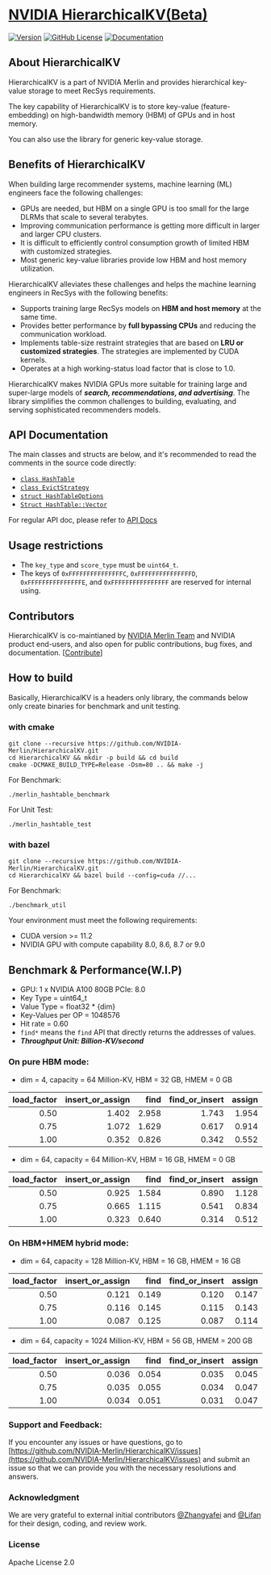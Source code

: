 # [NVIDIA HierarchicalKV(Beta)](https://github.com/NVIDIA-Merlin/HierarchicalKV)

[![Version](https://img.shields.io/github/v/release/NVIDIA-Merlin/HierarchicalKV?color=orange&include_prereleases)](https://github.com/NVIDIA-Merlin/HierarchicalKV/releases)
[![GitHub License](https://img.shields.io/github/license/NVIDIA-Merlin/HierarchicalKV)](https://github.com/NVIDIA-Merlin/HierarchicalKV/blob/master/LICENSE)
[![Documentation](https://img.shields.io/badge/documentation-blue.svg)](https://nvidia-merlin.github.io/HierarchicalKV/master/README.html)

## About HierarchicalKV

HierarchicalKV is a part of NVIDIA Merlin and provides hierarchical key-value storage to meet RecSys requirements.

The key capability of HierarchicalKV is to store key-value (feature-embedding) on high-bandwidth memory (HBM) of GPUs and in host memory.

You can also use the library for generic key-value storage.

## Benefits of HierarchicalKV

When building large recommender systems, machine learning (ML) engineers face the following challenges:

- GPUs are needed, but HBM on a single GPU is too small for the large DLRMs that scale to several terabytes.
- Improving communication performance is getting more difficult in larger and larger CPU clusters.
- It is difficult to efficiently control consumption growth of limited HBM with customized strategies.
- Most generic key-value libraries provide low HBM and host memory utilization.

HierarchicalKV alleviates these challenges and helps the machine learning engineers in RecSys with the following benefits:

- Supports training large RecSys models on **HBM and host memory** at the same time.
- Provides better performance by **full bypassing CPUs** and reducing the communication workload.
- Implements table-size restraint strategies that are based on **LRU or customized strategies**.
  The strategies are implemented by CUDA kernels.
- Operates at a high working-status load factor that is close to 1.0.

HierarchicalKV makes NVIDIA GPUs more suitable for training large and super-large models of ***search, recommendations, and advertising***.
The library simplifies the common challenges to building, evaluating, and serving sophisticated recommenders models.

## API Documentation

The main classes and structs are below, and it's recommended to read the comments in the source code directly:

- [`class HashTable`](https://github.com/NVIDIA-Merlin/HierarchicalKV/blob/master/include/merlin_hashtable.cuh#L101)
- [`class EvictStrategy`](https://github.com/NVIDIA-Merlin/HierarchicalKV/blob/master/include/merlin_hashtable.cuh#L106)
- [`struct HashTableOptions`](https://github.com/NVIDIA-Merlin/HierarchicalKV/blob/master/include/merlin_hashtable.cuh#L34)
- [`Struct HashTable::Vector`](https://github.com/NVIDIA-Merlin/HierarchicalKV/blob/master/include/merlin_hashtable.cuh#L106)

For regular API doc, please refer to [API Docs](https://nvidia-merlin.github.io/HierarchicalKV/master/api/index.html)

## Usage restrictions

- The `key_type` and `score_type` must be `uint64_t`.
- The keys of `0xFFFFFFFFFFFFFFFC`, `0xFFFFFFFFFFFFFFFD`, `0xFFFFFFFFFFFFFFFE`, and `0xFFFFFFFFFFFFFFFF` are reserved for internal using.

## Contributors

HierarchicalKV is co-maintianed by [NVIDIA Merlin Team](https://github.com/NVIDIA-Merlin) and NVIDIA product end-users,
and also open for public contributions, bug fixes, and documentation. [[Contribute](CONTRIBUTING.md)]

## How to build

Basically, HierarchicalKV is a headers only library, the commands below only create binaries for benchmark and unit testing.

### with cmake
```shell
git clone --recursive https://github.com/NVIDIA-Merlin/HierarchicalKV.git
cd HierarchicalKV && mkdir -p build && cd build
cmake -DCMAKE_BUILD_TYPE=Release -Dsm=80 .. && make -j
```

For Benchmark:
```shell
./merlin_hashtable_benchmark
```

For Unit Test:
```shell
./merlin_hashtable_test
```

### with bazel
```shell
git clone --recursive https://github.com/NVIDIA-Merlin/HierarchicalKV.git
cd HierarchicalKV && bazel build --config=cuda //...
```

For Benchmark:
```shell
./benchmark_util
```

Your environment must meet the following requirements:

- CUDA version >= 11.2
- NVIDIA GPU with compute capability 8.0, 8.6, 8.7 or 9.0


## Benchmark & Performance(W.I.P)

* GPU: 1 x NVIDIA A100 80GB PCIe: 8.0
* Key Type = uint64_t
* Value Type = float32 * {dim}
* Key-Values per OP = 1048576
* Hit rate = 0.60
* `find*` means the `find` API that directly returns the addresses of values.
* ***Throughput Unit: Billion-KV/second***

### On pure HBM mode: 

* dim = 4, capacity = 64 Million-KV, HBM = 32 GB, HMEM = 0 GB

| load_factor | insert_or_assign |   find | find_or_insert | assign |  find* | insert_and_evict |
|------------:|-----------------:|-------:|---------------:|-------:|-------:|-----------------:|
|        0.50 |            1.402 |  2.958 |          1.743 |  1.954 |  3.632 |            1.178 |
|        0.75 |            1.072 |  1.629 |          0.617 |  0.914 |  1.851 |            0.906 |
|        1.00 |            0.352 |  0.826 |          0.342 |  0.552 |  0.895 |            0.303 |

* dim = 64, capacity = 64 Million-KV, HBM = 16 GB, HMEM = 0 GB

| load_factor | insert_or_assign |   find | find_or_insert | assign |  find* | insert_and_evict |
|------------:|-----------------:|-------:|---------------:|-------:|-------:|-----------------:|
|        0.50 |            0.925 |  1.584 |          0.890 |  1.128 |  3.645 |            0.795 |
|        0.75 |            0.665 |  1.115 |          0.541 |  0.834 |  1.849 |            0.569 |
|        1.00 |            0.323 |  0.640 |          0.314 |  0.512 |  0.896 |            0.179 |

### On HBM+HMEM hybrid mode:

* dim = 64, capacity = 128 Million-KV, HBM = 16 GB, HMEM = 16 GB

| load_factor | insert_or_assign |   find | find_or_insert | assign |  find* |
|------------:|-----------------:|-------:|---------------:|-------:|-------:|
|        0.50 |            0.121 |  0.149 |          0.120 |  0.147 |  3.397 |
|        0.75 |            0.116 |  0.145 |          0.115 |  0.143 |  1.800 |
|        1.00 |            0.087 |  0.125 |          0.087 |  0.114 |  0.883 |

* dim = 64, capacity = 1024 Million-KV, HBM = 56 GB, HMEM = 200 GB

| load_factor | insert_or_assign |   find | find_or_insert | assign |  find* |
|------------:|-----------------:|-------:|---------------:|-------:|-------:|
|        0.50 |            0.036 |  0.054 |          0.035 |  0.045 |  2.809 |
|        0.75 |            0.035 |  0.055 |          0.034 |  0.047 |  1.930 |
|        1.00 |            0.034 |  0.051 |          0.031 |  0.047 |  0.855 |


### Support and Feedback:

If you encounter any issues or have questions, go to [https://github.com/NVIDIA-Merlin/HierarchicalKV/issues](https://github.com/NVIDIA-Merlin/HierarchicalKV/issues) and submit an issue so that we can provide you with the necessary resolutions and answers.

### Acknowledgment
We are very grateful to external initial contributors [@Zhangyafei](https://github.com/zhangyafeikimi) and [@Lifan](https://github.com/Lifann) for their design, coding, and review work.

### License
Apache License 2.0